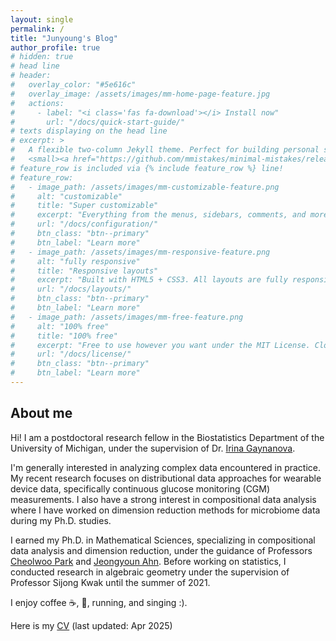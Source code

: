 ```yaml
---
layout: single
permalink: /
title: "Junyoung's Blog"
author_profile: true
# hidden: true
# head line
# header:
#   overlay_color: "#5e616c"
#   overlay_image: /assets/images/mm-home-page-feature.jpg
#   actions:
#     - label: "<i class='fas fa-download'></i> Install now"
#       url: "/docs/quick-start-guide/"
# texts displaying on the head line
# excerpt: >
#   A flexible two-column Jekyll theme. Perfect for building personal sites, blogs, and portfolios.<br />
#   <small><a href="https://github.com/mmistakes/minimal-mistakes/releases/tag/4.24.0">Latest release v4.24.0</a></small>
# feature_row is included via {% include feature_row %} line!
# feature_row:
#   - image_path: /assets/images/mm-customizable-feature.png
#     alt: "customizable"
#     title: "Super customizable"
#     excerpt: "Everything from the menus, sidebars, comments, and more can be configured or set with YAML Front Matter."
#     url: "/docs/configuration/"
#     btn_class: "btn--primary"
#     btn_label: "Learn more"
#   - image_path: /assets/images/mm-responsive-feature.png
#     alt: "fully responsive"
#     title: "Responsive layouts"
#     excerpt: "Built with HTML5 + CSS3. All layouts are fully responsive with helpers to augment your content."
#     url: "/docs/layouts/"
#     btn_class: "btn--primary"
#     btn_label: "Learn more"
#   - image_path: /assets/images/mm-free-feature.png
#     alt: "100% free"
#     title: "100% free"
#     excerpt: "Free to use however you want under the MIT License. Clone it, fork it, customize it... whatever!"
#     url: "/docs/license/"
#     btn_class: "btn--primary"
#     btn_label: "Learn more"      
---
```

<h2>About me</h2>

Hi! I am a postdoctoral research fellow in the Biostatistics Department of the University of Michigan, under the supervision of Dr. [Irina Gaynanova](https://irinagain.github.io/).

I'm generally interested in analyzing complex data encountered in practice. My recent research focuses on distributional data approaches for wearable device data, specifically continuous glucose monitoring (CGM) measurements. I also have a strong interest in compositional data analysis where I have worked on dimension reduction methods for microbiome data during my Ph.D. studies.

 <!--In my Ph.D. work, I have primarily worked on *compositional data analysis*, including variable selection, interpretable dimension reduction, and predictive model development. I've also started working on continuous glucose monitoring (CGM) data with Dr. Gaynanova. -->

 <!-- interested in developing methods for nonnegative data, functional data, and tensor data analysis. On the theoretical side, I am interested in kernel conditional mean embedding, sufficient dimension reduction, and high-dimensional statistics. -->

I earned my Ph.D. in Mathematical Sciences, specializing in compositional data analysis and dimension reduction, under the guidance of Professors [Cheolwoo Park](https://sites.google.com/view/parkcw/home?authuser) and [Jeongyoun Ahn](https://statds.kaist.ac.kr/professor). Before working on statistics, I conducted research in algebraic geometry under the supervision of Professor Sijong Kwak until the summer of 2021.

I enjoy coffee :coffee:, :wine_glass:, running, and singing :).

Here is my [CV](/assets/CV.pdf) (last updated: Apr 2025)
